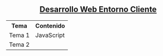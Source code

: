 <a href="[https://github.com/dgonsk8/2DAW/tree/main/Desarrollo-Web-Entorno-Cliente](https://github.com/dgonsk8/2DAW/tree/main/Desarrollo-Web-Entorno-Cliente)"><h2 align="center">Desarrollo Web Entorno Cliente</h2></a>

<table>
    <tr>
        <th align="center">Tema</th>
        <th align="center">Contenido</th>
    </tr>
    <tr>
        <td align="left">Tema 1</td>
        <td>JavaScript</td>
    </tr>
    <tr>
        <td align="left">Tema 2</td>
    </tr>
</table>
